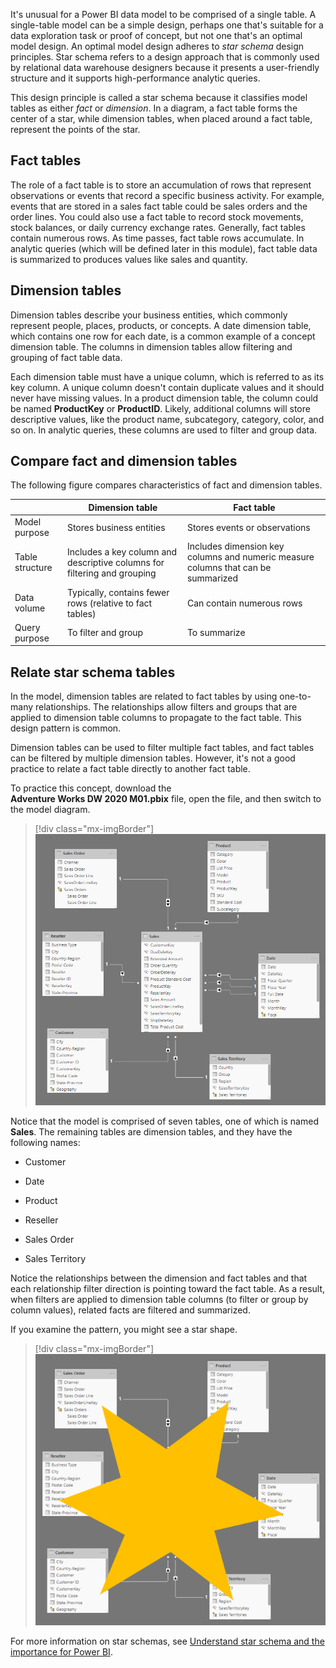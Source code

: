 It's unusual for a Power BI data model to be comprised of a single table. A single-table model can be a simple design, perhaps one that's suitable for a data exploration task or proof of concept, but not one that's an optimal model design. An optimal model design adheres to *star schema* design principles. Star schema refers to a design approach that is commonly used by relational data warehouse designers because it presents a user-friendly structure and it supports high-performance analytic queries. 

This design principle is called a star schema because it classifies model tables as either *fact* or *dimension*. In a diagram, a fact table forms the center of a star, while dimension tables, when placed around a fact table, represent the points of the star.

## Fact tables

The role of a fact table is to store an accumulation of rows that represent observations or events that record a specific business activity. For example, events that are stored in a sales fact table could be sales orders and the order lines. You could also use a fact table to record stock movements, stock balances, or daily currency exchange rates. Generally, fact tables contain numerous rows. As time passes, fact table rows accumulate. In analytic queries (which will be defined later in this module), fact table data is summarized to produces values like sales and quantity.

## Dimension tables

Dimension tables describe your business entities, which commonly represent people, places, products, or concepts. A date dimension table, which contains one row for each date, is a common example of a concept dimension table. The columns in dimension tables allow filtering and grouping of fact table data.

Each dimension table must have a unique column, which is referred to as its key column. A unique column doesn't contain duplicate values and it should never have missing values. In a product dimension table, the column could be named **ProductKey** or **ProductID**. Likely, additional columns will store descriptive values, like the product name, subcategory, category, color, and so on. In analytic queries, these columns are used to filter and group data.

## Compare fact and dimension tables

The following figure compares characteristics of fact and dimension tables.

|                        |     Dimension table                                                                 |     Fact table                                                                               |
|------------------------|-------------------------------------------------------------------------------------|----------------------------------------------------------------------------------------------|
|     Model purpose      |     Stores business entities                                                       |     Stores events or observations                                                             |
|     Table structure    |     Includes a key column and descriptive columns for filtering and grouping    |     Includes dimension key columns and numeric measure columns that can be summarized    |
|     Data volume        |     Typically, contains fewer rows (relative to fact tables)          |     Can contain numerous rows                                                  |
|     Query purpose      |     To filter and group                                                             |     To summarize                                                                             |

## Relate star schema tables

In the model, dimension tables are related to fact tables by using one-to-many relationships. The relationships allow filters and groups that are applied to dimension table columns to propagate to the fact table. This design pattern is common.

Dimension tables can be used to filter multiple fact tables, and fact tables can be filtered by multiple dimension tables. However, it's not a good practice to relate a fact table directly to another fact table.

To practice this concept, download the **Adventure Works DW 2020 M01.pbix** file, open the file, and then switch to the model diagram.

> [!div class="mx-imgBorder"]
> [![An image shows seven model tables. The Sales table is located at the center of the diagram. The other six tables are placed about the Sales table.](../media/dax-star-schema-1-ss.png)](../media/dax-star-schema-1-ss.png#lightbox)

Notice that the model is comprised of seven tables, one of which is named **Sales**. The remaining tables are dimension tables, and they have the following names:

-   Customer

-   Date

-   Product

-   Reseller

-   Sales Order

-   Sales Territory

Notice the relationships between the dimension and fact tables and that each relationship filter direction is pointing toward the fact table. As a result, when filters are applied to dimension table columns (to filter or group by column values), related facts are filtered and summarized.

If you examine the pattern, you might see a star shape.

> [!div class="mx-imgBorder"]
> [![An image shows a star superimposed over the seven model tables. The star assists understanding the star schema design.](../media/dax-star-schema-2-ssm.png)](../media/dax-star-schema-2-ssm.png#lightbox)

For more information on star schemas, see [Understand star schema and the importance for Power BI](https://docs.microsoft.com/power-bi/guidance/star-schema/?azure-portal=true).
